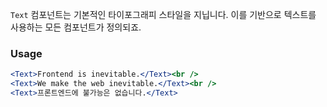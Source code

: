 `Text` 컴포넌트는 기본적인 타이포그래피 스타일을 지닙니다.
이를 기반으로 텍스트를 사용하는 모든 컴포넌트가 정의되죠.

### Usage

```jsx
<Text>Frontend is inevitable.</Text><br />
<Text>We make the web inevitable.</Text><br />
<Text>프론트엔드에 불가능은 없습니다.</Text>
```
